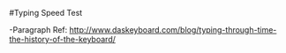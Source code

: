 #Typing Speed Test

-Paragraph Ref: http://www.daskeyboard.com/blog/typing-through-time-the-history-of-the-keyboard/
